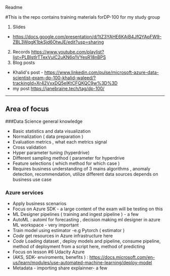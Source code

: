 Readme

#This is the repo contains training materials forDP-100 for my study group 

1. Slides 
- https://docs.google.com/presentation/d/1tZ3YAHE6KAiB4JfQYApFW9-ZBL3WqgK1bkSjd6OtwJE/edit?usp=sharing
2. Records https://www.youtube.com/playlist?list=PLBIstIrTTexVulC2uKN6q1VYesR18nBPS
3. Blog posts
- Khalid's post - https://www.linkedin.com/pulse/microsoft-azure-data-scientist-exam-dp-100-khalid-waleed/?trackingId=Xr42VxxDQ5eIKtCFQKQC9w%3D%3D
- my post https://janebraine.tech/tag/dp-100/
-----------------------------------------------------------------
## Area of focus 
###Data Science general knowledge 
- Basic statistics and data visualization
- Normalization ( data preparation )
- Evaluation metrics , what each metrics signal 
- Cross validation
- Hyper parameter tuning (hyperdrive)
- Different sampling method ( parameter for hyperdrive
- Feature selections ( which method for which case )
- Requires business understanding of 3 mains algorithms , anomaly detection, recommendation, utilize different data sources depends on business use case 
### Azure services 
- Apply business scenarios
- Focus on Azure SDK - a large content of the exam will be testing on this
- ML Designer pipelines ( training and ingest pipeline ) - a few 
- AutoML : automl for forecasting , decision making  ml designer in azure ML workspace - very important 
- Train model using estimator -e.g Pytorch ( estimator )
- *Code* get resources in Azure infrastructure here
- *Code* Loading dataset , deploy models and pipeline, consume pipeline, method of deployment from a script here, method of predicting
- Focus on lesson #6 Udacity Azure 
- (AKS, SDK- enviroments, benefits ) : https://docs.microsoft.com/en-us/learn/modules/use-automated-machine-learning/deploy-model
- Metadata - importing share explainner- a few 


